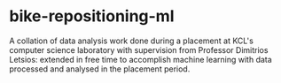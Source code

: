 # bike-repositioning-ml
A collation of data analysis work done during a placement at KCL's computer science laboratory with supervision from Professor Dimitrios Letsios: extended in free time to accomplish machine learning with data processed and analysed in the placement period.
